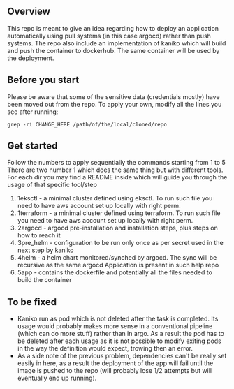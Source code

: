 ## Overview

This repo is meant to give an idea regarding how to deploy an application automatically using pull systems (in this case argocd) rather than push systems.
The repo also include an implementation of kaniko which will build and push the container to dockerhub. The same container will be used by the deployment.

## Before you start

Please be aware that some of the sensitive data (credentials mostly) have been moved out from the repo. To apply your own, modify all the lines you see after running:
```
grep -ri CHANGE_HERE /path/of/the/local/cloned/repo
```

## Get started

Follow the numbers to apply sequentially the commands starting from 1 to 5
There are two number 1 which does the same thing but with different tools.
For each dir you may find a README inside which will guide you through the usage of that specific tool/step 

1. 1eksctl - a minimal cluster defined using eksctl. To run such file you need to have aws account set up locally with right perm.
1. 1terraform - a minimal cluster defined using terraform. To run such file you need to have aws account set up locally with right perm.
2. 2argocd - argocd pre-installation and installation steps, plus steps on how to reach it
3. 3pre_helm - configuration to be run only once as per secret used in the next step by kaniko
4. 4helm - a helm chart monitored/synched by argocd. The sync will be recursive as the same argocd Application is present in such help repo
5. 5app - contains the dockerfile and potentially all the files needed to build the container


## To be fixed

- Kaniko run as pod which is not deleted after the task is completed. Its usage would probably makes more sense in a conventional pipeline (which can do more stuff) rather than in argo. As a result the pod has to be deleted after each usage as it is not possible to modify exiting pods in the way the definition would expect, trowing then an error.
- As a side note of the previous problem, dependencies can't be really set easily in here, as a result the deployment of the app will fail until the image is pushed to the repo (will probably lose 1/2 attempts but will eventually end up running).
